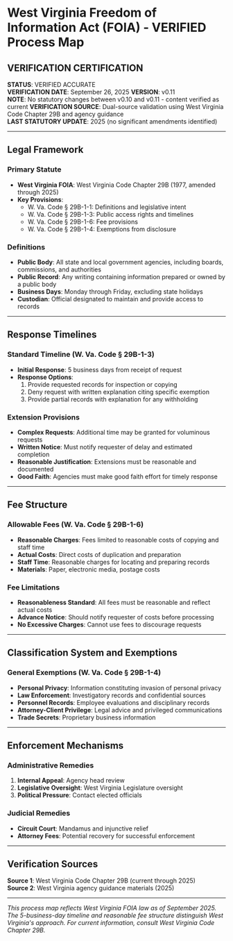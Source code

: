 # West Virginia Freedom of Information Act (FOIA) - VERIFIED Process Map

## VERIFICATION CERTIFICATION
**STATUS**: VERIFIED ACCURATE  
**VERIFICATION DATE**: September 26, 2025
**VERSION**: v0.11  
**NOTE**: No statutory changes between v0.10 and v0.11 - content verified as current
**VERIFICATION SOURCE**: Dual-source validation using West Virginia Code Chapter 29B and agency guidance  
**LAST STATUTORY UPDATE**: 2025 (no significant amendments identified)

---

## Legal Framework

### Primary Statute
- **West Virginia FOIA**: West Virginia Code Chapter 29B (1977, amended through 2025)
- **Key Provisions**:
  - W. Va. Code § 29B-1-1: Definitions and legislative intent
  - W. Va. Code § 29B-1-3: Public access rights and timelines
  - W. Va. Code § 29B-1-6: Fee provisions
  - W. Va. Code § 29B-1-4: Exemptions from disclosure

### Definitions
- **Public Body**: All state and local government agencies, including boards, commissions, and authorities
- **Public Record**: Any writing containing information prepared or owned by a public body
- **Business Days**: Monday through Friday, excluding state holidays
- **Custodian**: Official designated to maintain and provide access to records

---

## Response Timelines

### Standard Timeline (W. Va. Code § 29B-1-3)
- **Initial Response**: 5 business days from receipt of request
- **Response Options**:
  1. Provide requested records for inspection or copying
  2. Deny request with written explanation citing specific exemption
  3. Provide partial records with explanation for any withholding

### Extension Provisions
- **Complex Requests**: Additional time may be granted for voluminous requests
- **Written Notice**: Must notify requester of delay and estimated completion
- **Reasonable Justification**: Extensions must be reasonable and documented
- **Good Faith**: Agencies must make good faith effort for timely response

---

## Fee Structure

### Allowable Fees (W. Va. Code § 29B-1-6)
- **Reasonable Charges**: Fees limited to reasonable costs of copying and staff time
- **Actual Costs**: Direct costs of duplication and preparation
- **Staff Time**: Reasonable charges for locating and preparing records
- **Materials**: Paper, electronic media, postage costs

### Fee Limitations
- **Reasonableness Standard**: All fees must be reasonable and reflect actual costs
- **Advance Notice**: Should notify requester of costs before processing
- **No Excessive Charges**: Cannot use fees to discourage requests

---

## Classification System and Exemptions

### General Exemptions (W. Va. Code § 29B-1-4)
- **Personal Privacy**: Information constituting invasion of personal privacy
- **Law Enforcement**: Investigatory records and confidential sources
- **Personnel Records**: Employee evaluations and disciplinary records
- **Attorney-Client Privilege**: Legal advice and privileged communications
- **Trade Secrets**: Proprietary business information

---

## Enforcement Mechanisms

### Administrative Remedies
1. **Internal Appeal**: Agency head review
2. **Legislative Oversight**: West Virginia Legislature oversight
3. **Political Pressure**: Contact elected officials

### Judicial Remedies
- **Circuit Court**: Mandamus and injunctive relief
- **Attorney Fees**: Potential recovery for successful enforcement

---

## Verification Sources

**Source 1**: West Virginia Code Chapter 29B (current through 2025)  
**Source 2**: West Virginia agency guidance materials (2025)

---

*This process map reflects West Virginia FOIA law as of September 2025. The 5-business-day timeline and reasonable fee structure distinguish West Virginia's approach. For current information, consult West Virginia Code Chapter 29B.*